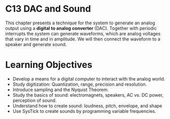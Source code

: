 C13 DAC and Sound
=================
This chapter presents a technique for the system to generate an analog output using a **digital to analog converter** (DAC). Together with periodic interrupts the system can generate waveforms, which are analog voltages that vary in time and in amplitude. We will then connect the waveform to a speaker and generate sound.


Learning Objectives
=================

* Develop a means for a digital computer to interact with the analog world.
* Study digitization: Quantization, range, precision and resolution.
* Introduce sampling and the Nyquist Theorem.
* Study the basics of sound: electromagnets, speakers, AC vs. DC power, perception of sound.
* Understand how to create sound: loudness, pitch, envelope, and shape
* Use SysTick to create sounds by programming variable frequencies.